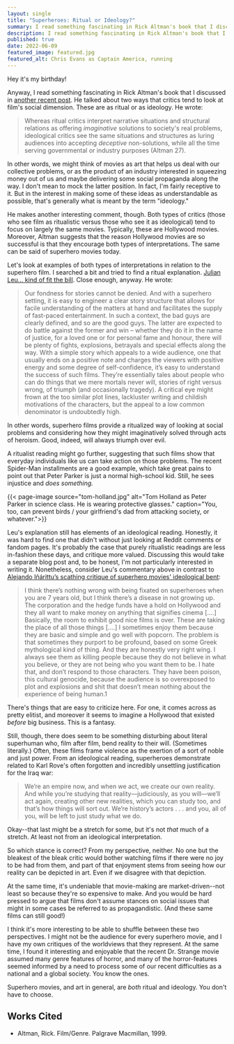 ```yaml
---
layout: single
title: "Superheroes: Ritual or Ideology?"
summary: I read something fascinating in Rick Altman's book that I discussed in [another recent post](/film/men/). He talked about two ways that critics tend to look at film's social dimension. These are as ritual or as ideology.
description: I read something fascinating in Rick Altman's book that I discussed in [another recent post](/film/men/). He talked about two ways that critics tend to look at film's social dimension. These are as ritual or as ideology.
published: true
date: 2022-06-09
featured_image: featured.jpg
featured_alt: Chris Evans as Captain America, running
---
```


Hey it's my birthday!

Anyway, I read something fascinating in Rick Altman's book that I discussed in [another recent post](/film/men/). He talked about two ways that critics tend to look at film's social dimension. These are as ritual or as ideology. He wrote:

> Whereas ritual critics interpret narrative situations and structural relations as offering *imaginative* solutions to society's real problems, ideological critics see the same situations and structures as luring audiences into accepting *deceptive* non-solutions, while all the time serving governmental or industry purposes (Altman 27).

In other words, we might think of movies as art that helps us deal with our collective problems, or as the product of an industry interested in squeezing money out of us and maybe delivering some social propaganda along the way. I don't mean to mock the latter position. In fact, I'm fairly receptive to it. But in the interest in making some of these ideas as understandable as possible, that's generally what is meant by the term "ideology."

He makes another interesting comment, though. Both types of critics (those who see film as ritualistic versus those who see it as ideological) tend to focus on largely the same movies. Typically, these are Hollywood movies. Moreover, Altman suggests that the reason Hollywood movies are so successful is that they encourage both types of interpretations. The same can be said of superhero movies today.

Let's look at examples of both types of interpretations in relation to the superhero film. I searched a bit and tried to find a ritual explanation. [Julian Leu... kind of fit the bill](https://tmff.net/why-are-superhero-films-so-popular/). Close enough, anyway. He wrote:

> Our fondness for stories cannot be denied. And with a superhero setting, it is easy to engineer a clear story structure that allows for facile understanding of the matters at hand and facilitates the supply of fast-paced entertainment. In such a context, the bad guys are clearly defined, and so are the good guys. The latter are expected to do battle against the former and win – whether they do it in the name of justice, for a loved one or for personal fame and honour, there will be plenty of fights, explosions, betrayals and special effects along the way. With a simple story which appeals to a wide audience, one that usually ends on a positive note and charges the viewers with positive energy and some degree of self-confidence, it’s easy to understand the success of such films. They’re essentially tales about people who can do things that we mere mortals never will, stories of right versus wrong, of triumph (and occasionally tragedy). A critical eye might frown at the too similar plot lines, lackluster writing and childish motivations of the characters, but the appeal to a low common denominator is undoubtedly high.

In other words, superhero films provide a ritualized way of looking at social problems and considering how they might imaginatively solved through acts of heroism. Good, indeed, will always triumph over evil.

A ritualist reading might go further, suggesting that such films show that everyday individuals like us can take action on those problems. The recent Spider-Man installments are a good example, which take great pains to point out that Peter Parker is just a normal high-school kid. Still, he sees injustice and *does something.*

{{< page-image source="tom-holland.jpg" alt="Tom Holland as Peter Parker in science class. He is wearing protective glasses." caption="You, too, can prevent birds / your girlfriend's dad from attacking society, or whatever.">}}


Leu's explanation still has elements of an ideological reading. Honestly, it was hard to find one that didn't without just looking at Reddit comments or fandom pages. It's probably the case that purely ritualistic readings are less in-fashion these days, and critique more valued. Discussing this would take a separate blog post and, to be honest, I'm not particularly interested in writing it. Nonetheless, consider Leu's commentary above in contrast to [Alejando Iñárittu’s scathing critique of superhero movies' ideological bent](https://deadline.com/2014/10/birdman-director-alejandro-gonzalez-inarritu-writers-interview-852206/):

> I think there’s nothing wrong with being fixated on superheroes when you are 7 years old, but I think there’s a disease in not growing up. The corporation and the hedge funds have a hold on Hollywood and they all want to make money on anything that signifies cinema [....] Basically, the room to exhibit good nice films is over. These are taking the place of all those things [....] I sometimes enjoy them because they are basic and simple and go well with popcorn. The problem is that sometimes they purport to be profound, based on some Greek mythological kind of thing. And they are honestly very right wing. I always see them as killing people because they do not believe in what you believe, or they are not being who you want them to be. I hate that, and don’t respond to those characters. They have been poison, this cultural genocide, because the audience is so overexposed to plot and explosions and shit that doesn’t mean nothing about the experience of being human.1

There's things that are easy to criticize here. For one, it comes across as pretty elitist, and moreover it seems to imagine a Hollywood that existed *before* big business. This is a fantasy.

Still, though, there does seem to be something disturbing about literal superhuman who, film after film, bend reality to their will. (Sometimes literally.) Often, these films frame violence as the exertion of a sort of noble and just power. From an ideological reading, superheroes demonstrate related to Karl Rove's often forgotten and incredibly unsettling justification for the Iraq war:

> We’re an empire now, and when we act, we create our own reality. And while you’re studying that reality—judiciously, as you will—we’ll act again, creating other new realities, which you can study too, and that’s how things will sort out. We’re history’s actors . . . and you, all of you, will be left to just study what we do.

Okay--that last might be a stretch for some, but it's not *that* much of a stretch. At least not from an ideological interpretation.

So which stance is correct? From my perspective, neither. No one but the bleakest of the bleak critic would bother watching films if there were no joy to be had from them, and part of that enjoyment stems from seeing how our reality can be depicted in art. Even if we disagree with that depiction.

At the same time, it's undeniable that movie-making are market-driven--not least so because they're so expensive to make. And you would be hard pressed to argue that films don't assume stances on social issues that might in some cases be referred to as propagandistic. (And these same films can still good!)

I think it's more interesting to be able to shuffle between these two perspectives. I might not be the audience for every superhero movie, and I have my own critiques of the worldviews that they represent. At the same time, I found it interesting and enjoyable that the recent Dr. Strange movie assumed many genre features of horror, and many of the horror-features seemed informed by a need to process some of our recent difficulties as a national and a global society. You know the ones.

Superhero movies, and art in general, are *both* ritual and ideology. You don't have to choose.

## Works Cited
- Altman, Rick. Film/Genre. Palgrave Macmillan, 1999.
